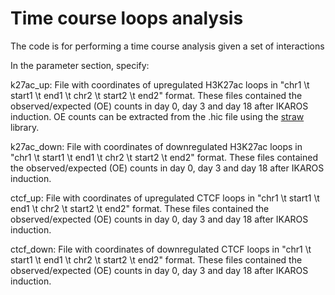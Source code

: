 Time course loops analysis
=============================

The code is for  performing a time course analysis given a set of interactions

In the parameter section, specify:

k27ac_up: File with coordinates of upregulated H3K27ac loops in "chr1 \t start1 \t end1 \t chr2 \t start2 \t end2" format. These files contained the observed/expected (OE) counts in day 0, day 3 and day 18 after IKAROS induction. OE counts can be extracted from the .hic file using the [straw](https://github.com/aidenlab/straw) library.

k27ac_down: File with coordinates of downregulated H3K27ac loops in "chr1 \t start1 \t end1 \t chr2 \t start2 \t end2" format. These files contained the observed/expected (OE) counts in day 0, day 3 and day 18 after IKAROS induction.

ctcf_up: File with coordinates of upregulated CTCF loops in "chr1 \t start1 \t end1 \t chr2 \t start2 \t end2" format. These files contained the observed/expected (OE) counts in day 0, day 3 and day 18 after IKAROS induction.

ctcf_down: File with coordinates of downregulated CTCF loops in "chr1 \t start1 \t end1 \t chr2 \t start2 \t end2" format. These files contained the observed/expected (OE) counts in day 0, day 3 and day 18 after IKAROS induction.


